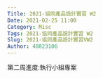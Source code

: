 ```yaml
---
Title: 2021-協同產品設計實習 W2
Date: 2021-02-25 11:00
Category: Misc
Tags: 2021-協同產品設計實習 W2
Slug: 2021-協同產品設計實習VW2
Author: 40823106
---
```


第二周進度:執行小組專案 

<!-- PELICAN_END_SUMMARY -->

